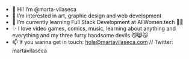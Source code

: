 - 👋 Hi! I’m @marta-vilaseca
- 👀 I’m interested in art, graphic design and web development 
- 🌱 I’m currently learning Full Stack Development at AllWomen.tech 💪🏻
- ✨ I love video games, comics, music, learning about anything and everything and my three furry handsome devils 😼😸😽
- 📫 If you wanna get in touch: hola@martavilaseca.com // Twitter: martavilaseca

<!---
marta-vilaseca/marta-vilaseca is a ✨ special ✨ repository because its `README.md` (this file) appears on your GitHub profile.
You can click the Preview link to take a look at your changes.
--->
